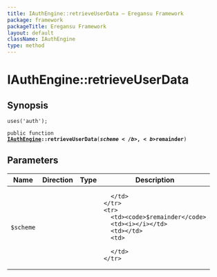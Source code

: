 ```yaml
---
title: IAuthEngine::retrieveUserData — Eregansu Framework
package: framework
packageTitle: Eregansu Framework
layout: default
className: IAuthEngine
type: method
---
```


# IAuthEngine::retrieveUserData

## Synopsis

<code>uses('auth');</code>

<code>public function <b><a href="IAuthEngine">IAuthEngine</a>::retrieveUserData</b>(<b>$scheme</b>, <b>$remainder</b>)</code>

## Parameters

<table>
  <thead>
    <tr>
      <th>Name</th>
      <th>Direction</th>
      <th>Type</th>
      <th>Description</th>
    </tr>
  </thead>
  <tbody>
    <tr>
      <td><code>$scheme</code>
      <td><i></i></td>
      <td></td>
      <td>

      </td>
    </tr>
    <tr>
      <td><code>$remainder</code>
      <td><i></i></td>
      <td></td>
      <td>

      </td>
    </tr>
  </tbody>
</table>

